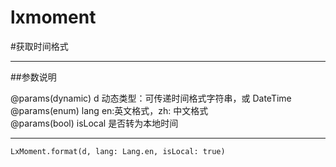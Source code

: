 # lxmoment

#获取时间格式 
***
##参数说明

@params(dynamic) d        动态类型：可传递时间格式字符串，或 DateTime  
@params(enum) lang        en:英文格式，zh: 中文格式  
@params(bool) isLocal     是否转为本地时间    
***

    LxMoment.format(d, lang: Lang.en, isLocal: true)
